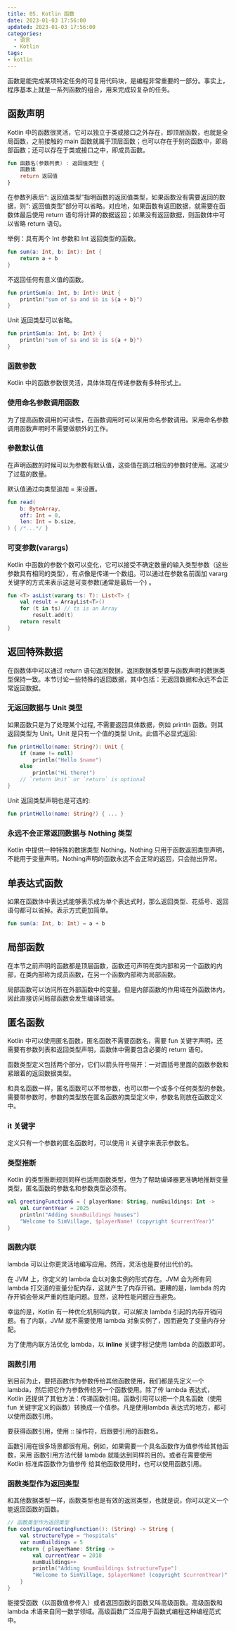 ```yaml
---
title: 05. Kotlin 函数
date: 2023-01-03 17:56:00
updated: 2023-01-03 17:56:00
categories:
  - 语言
  - Kotlin
tags:
- kotlin
---
```


函数是能完成某项特定任务的可复用代码块，是编程非常重要的一部分。事实上，程序基本上就是一系列函数的组合，用来完成较复杂的任务。

## 函数声明

Kotlin 中的函数很灵活，它可以独立于类或接口之外存在，即顶层函数，也就是全局函数，之前接触的 main 函数就属于顶层函数；也可以存在于别的函数中，即局部函数；还可以存在于类或接口之中，即成员函数。

```kt
fun 函数名(参数列表) : 返回值类型 {
    函数体
    return 返回值
}
```

在参数列表后“: 返回值类型”指明函数的返回值类型，如果函数没有需要返回的数据，则“: 返回值类型”部分可以省略。对应地，如果函数有返回数据，就需要在函数体最后使用 return 语句将计算的数据返回；如果没有返回数据，则函数体中可以省略 return 语句。

举例：具有两个 Int 参数和 Int 返回类型的函数。

```kt
fun sum(a: Int, b: Int): Int {
    return a + b
}
```

不返回任何有意义值的函数。

```kt
fun printSum(a: Int, b: Int): Unit {
    println("sum of $a and $b is ${a + b}")
}
```

Unit 返回类型可以省略。

```kt
fun printSum(a: Int, b: Int) {
    println("sum of $a and $b is ${a + b}")
}
```

### 函数参数

Kotlin 中的函数参数很灵活，具体体现在传递参数有多种形式上。

### 使用命名参数调用函数

为了提高函数调用的可读性，在函数调用时可以采用命名参数调用。采用命名参数调用函数声明时不需要做额外的工作。

### 参数默认值

在声明函数的时候可以为参数有默认值，这些值在跳过相应的参数时使用。这减少了过载的数量。

默认值通过向类型追加 = 来设置。

```kt
fun read(
    b: ByteArray,
    off: Int = 0,
    len: Int = b.size,
) { /*...*/ }
```

### 可变参数(varargs)

Kotlin 中函数的参数个数可以变化，它可以接受不确定数量的输入类型参数（这些参数具有相同的类型），有点像是传递一个数组。可以通过在参数名前面加 vararg 关键字的方式来表示这是可变参数(通常是最后一个) 。

```kt
fun <T> asList(vararg ts: T): List<T> {
    val result = ArrayList<T>()
    for (t in ts) // ts is an Array
        result.add(t)
    return result
}
```

## 返回特殊数据

在函数体中可以通过 return 语句返回数据，返回数据类型要与函数声明的数据类型保持一致。本节讨论一些特殊的返回数据，其中包括：无返回数据和永远不会正常返回数据。

### 无返回数据与 Unit 类型

如果函数只是为了处理某个过程, 不需要返回具体数据，例如 println 函数。则其返回类型为 Unit。Unit 是只有一个值的类型 Unit。此值不必显式返回:

```kt
fun printHello(name: String?): Unit {
    if (name != null)
        println("Hello $name")
    else
        println("Hi there!")
    // `return Unit` or `return` is optional
}
```

Unit 返回类型声明也是可选的:

```kt
fun printHello(name: String?) { ... }
```

### 永远不会正常返回数据与 Nothing 类型

Kotlin 中提供一种特殊的数据类型 Nothing，Nothing 只用于函数返回类型声明，不能用于变量声明。Nothing声明的函数永远不会正常的返回，只会抛出异常。

## 单表达式函数

如果在函数体中表达式能够表示成为单个表达式时，那么返回类型、花括号、返回语句都可以省掉。表示方式更加简单。

```kt
fun sum(a: Int, b: Int) = a + b
```

## 局部函数

在本节之前声明的函数都是顶层函数，函数还可声明在类内部和另一个函数的内部，在类内部称为成员函数，在另一个函数内部称为局部函数。

局部函数可以访问所在外部函数中的变量。但是内部函数的作用域在外函数体内，因此直接访问局部函数会发生编译错误。

## 匿名函数

Kotlin 中可以使用匿名函数，匿名函数不需要函数名，需要 fun 关键字声明，还需要有参数列表和返回类型声明，函数体中需要包含必要的 return 语句。

函数类型定义包括两个部分，它们以箭头符号隔开：一对圆括号里面的函数参数和紧跟着的返回数据类型。

和具名函数一样，匿名函数可以不带参数，也可以带一个或多个任何类型的参数。需要带参数时，参数的类型放在匿名函数的类型定义中，参数名则放在函数定义中。

### it 关键字

定义只有一个参数的匿名函数时，可以使用 it 关键字来表示参数名。

### 类型推断

Kotlin 的类型推断规则同样也适用函数类型，但为了帮助编译器更准确地推断变量类型，匿名函数的参数名和参数类型必须有。

```kt
val greetingFunction6 = { playerName: String, numBuildings: Int ->
    val currentYear = 2025
    println("Adding $numBuildings houses")
    "Welcome to SimVillage, $playerName! (copyright $currentYear)"
}
```

### 函数内联

lambda 可以让你更灵活地编写应用。然而，灵活也是要付出代价的。

在 JVM 上，你定义的 lambda 会以对象实例的形式存在。JVM 会为所有同 lambda 打交道的变量分配内存，这就产生了内存开销。更糟的是，lambda 的内存开销会带来严重的性能问题。显然，这种性能问题应当避免。

幸运的是，Kotlin 有一种优化机制叫内联，可以解决 lambda 引起的内存开销问题。有了内联，JVM 就不需要使用 lambda 对象实例了，因而避免了变量内存分配。

为了使用内联方法优化 lambda，以 **inline** 关键字标记使用 lambda 的函数即可。

### 函数引用

到目前为止，要把函数作为参数传给其他函数使用，我们都是先定义一个 lambda，然后把它作为参数传给另一个函数使用。除了传 lambda 表达式，Kotlin 还提供了其他方法：传递函数引用。函数引用可以把一个具名函数（使用 fun 关键字定义的函数）转换成一个值参。凡是使用lambda 表达式的地方，都可以使用函数引用。

要获得函数引用，使用 :: 操作符，后跟要引用的函数名。

函数引用在很多场景都很有用。例如，如果需要一个具名函数作为值参传给其他函数，采用 函数引用方法代替 lambda 就能达到同样的目的。或者在需要使用 Kotlin 标准库函数作为值参传 给其他函数使用时，也可以使用函数引用。

### 函数类型作为返回类型

和其他数据类型一样，函数类型也是有效的返回类型，也就是说，你可以定义一个能返回函数的函数。

```kt
// 函数类型作为返回类型
fun configureGreetingFunction(): (String) -> String {
    val structureType = "hospitals"
    var numBuildings = 5
    return { playerName: String ->
        val currentYear = 2018
        numBuildings++
        println("Adding $numBuildings $structureType")
        "Welcome to SimVillage, $playerName! (copyright $currentYear)"
    }
}
```

能接受函数（以函数值参传入）或者返回函数的函数又叫高级函数。高级函数和 lambda 术语来自同一数学领域。高级函数广泛应用于函数式编程这种编程范式中。
